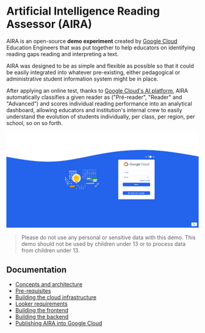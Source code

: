 # Artificial Intelligence Reading Assessor (AIRA)

AIRA is an open-source **demo experiment** created by [Google Cloud](https://cloud.google.com) Education Engineers that was put together to help educators on identifying reading gaps reading and interpreting a text.

AIRA was designed to be as simple and flexible as possible so that it could be easily integrated into whatever pre-existing, either pedagogical or administrative student information system might be in place.

After applying an online test, thanks to [Google Cloud's AI platform](https://cloud.google.com/use-cases/generative-ai), AIRA automatically classifies a given reader as ("Pré-reader", "Reader" and "Advanced") and scores individual reading performance into an analytical dashboard, allowing educators and institution's internal crew to easily understand the evolution of students individually, per class, per region, per school, so on so forth.

![AIRAs's dashboard](docs/img/aira-dashboard-v2.png)

> Please do not use any personal or sensitive data with this demo. This demo should not be used by children under 13 or to process data from children under 13.

## Documentation

* [Concepts and architecture](./docs/concepts-architecture.md)
* [Pre-requisites](./docs/pre-requisites.md)
* [Building the cloud infrastructure](./docs/building-cloud-infrastructure.md)
* [Looker requirements](./docs/looker-requirements.md)
* [Building the frontend](./docs/building-frontend.md)
* [Building the backend](./docs/building-backend.md)
* [Publishing AIRA into Google Cloud](./docs/publishing-aira.md)